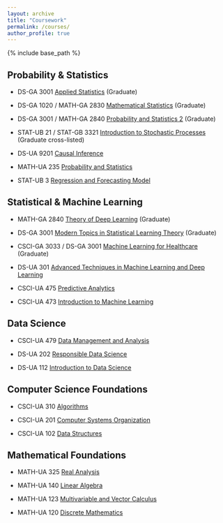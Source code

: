 ```yaml
---
layout: archive
title: "Coursework"
permalink: /courses/
author_profile: true
---
```


{% include base_path %}

<!---
I am fortunate enough to have the opportunities to take the following courses with outstanding professors at NYU:
-->

Probability & Statistics
------

- DS-GA 3001 [Applied Statistics]() (Graduate)
  
- DS-GA 1020 / MATH-GA 2830 [Mathematical Statistics]() (Graduate)
  
- DS-GA 3001 / MATH-GA 2840 [Probability and Statistics 2](https://gary-boyuan-zhang.github.io/courses/ds_ga_3001_probability_and_statistics_2) 
(Graduate)

- STAT-UB 21 / STAT-GB 3321 [Introduction to Stochastic Processes](https://gary-boyuan-zhang.github.io/courses/stat_ub_21) (Graduate cross-listed)

- DS-UA 9201 [Causal Inference](https://gary-boyuan-zhang.github.io/courses/ds_ua_9201)

- MATH-UA 235 [Probability and Statistics](https://gary-boyuan-zhang.github.io/courses/math_ua_235)

- STAT-UB 3 [Regression and Forecasting Model](https://gary-boyuan-zhang.github.io/courses/stat_ub_3)

  
Statistical & Machine Learning
------

- MATH-GA 2840 [Theory of Deep Learning](https://gary-boyuan-zhang.github.io/courses/math_ga_2840_theory_of_deep_learning) (Graduate)

- DS-GA 3001 [Modern Topics in Statistical Learning Theory](https://gary-boyuan-zhang.github.io/courses/ds_ga_3001_statistical_learning_theory) (Graduate)

- CSCI-GA 3033 / DS-GA 3001 [Machine Learning for Healthcare]() (Graduate)

- DS-UA 301 [Advanced Techniques in Machine Learning and Deep Learning](https://gary-boyuan-zhang.github.io/courses/ds_ua_301)

- CSCI-UA 475 [Predictive Analytics](https://gary-boyuan-zhang.github.io/courses/csci_ua_475)

- CSCI-UA 473 [Introduction to Machine Learning](https://gary-boyuan-zhang.github.io/courses/csci_ua_473)


Data Science
------

- CSCI-UA 479 [Data Management and Analysis](https://gary-boyuan-zhang.github.io/courses/csci_ua_479)

- DS-UA 202 [Responsible Data Science](https://gary-boyuan-zhang.github.io/courses/ds_ua_202)

- DS-UA 112 [Introduction to Data Science](https://gary-boyuan-zhang.github.io/courses/ds_ua_112)

Computer Science Foundations
------

- CSCI-UA 310 [Algorithms](https://gary-boyuan-zhang.github.io/courses/csci_ua_310) 

- CSCI-UA 201 [Computer Systems Organization](https://gary-boyuan-zhang.github.io/courses/csci_ua_201)

- CSCI-UA 102 [Data Structures](https://gary-boyuan-zhang.github.io/courses/csci_ua_102)

Mathematical Foundations
------

- MATH-UA 325 [Real Analysis](https://gary-boyuan-zhang.github.io/courses/math_ua_325)

- MATH-UA 140 [Linear Algebra](https://gary-boyuan-zhang.github.io/courses/math_ua_140)

- MATH-UA 123 [Multivariable and Vector Calculus](https://gary-boyuan-zhang.github.io/courses/math_ua_123) 

- MATH-UA 120 [Discrete Mathematics](https://gary-boyuan-zhang.github.io/courses/math_ua_120)


<br/>





<!---

{% for post in site.publications reversed %}
  {% include archive-single.html %}
 {% endfor %}

-->


<!---
---
layout: archive
title: "Courses"
permalink: /courses/
author_profile: true
---

{% include base_path %}

{% for post in site.courses reversed %}
  {% include archive-single.html %}
{% endfor %}

-->

